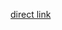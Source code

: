 [direct link](http://htmlpreview.github.io/?https://github.com/samwong1990/CRSD-ANT/blob/master/demo/demo.html)
